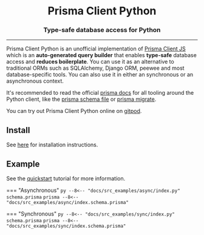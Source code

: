 <br />

<div align="center">
    <h1>Prisma Client Python</h1>
    <p><h3 align="center">Type-safe database access for Python</h3></p>
</div>

<hr>

Prisma Client Python is an unofficial implementation of [Prisma Client JS](https://github.com/prisma/prisma-client-js) which is an **auto-generated query builder** that enables **type-safe** database access and **reduces boilerplate**. You can use it as an alternative to traditional ORMs such as SQLAlchemy, Django ORM, peewee and most database-specific tools. You can also use it in either an synchronous or an asynchronous context.

It's recommended to read the official [prisma docs](https://prisma.io/docs) for all tooling around the Python client, like the [prisma schema file](https://www.prisma.io/docs/reference/tools-and-interfaces/prisma-schema/prisma-schema-file) or [prisma migrate](https://www.prisma.io/docs/reference/tools-and-interfaces/prisma-migrate).

You can try out Prisma Client Python online on [gitpod](https://gitpod.io/#https://github.com/RobertCraigie/prisma-py-async-quickstart).

## Install

See [here](install.md) for installation instructions.

## Example

See the [quickstart](quickstart.md) tutorial for more information.

=== "Asynchronous"
    ```py
    --8<-- "docs/src_examples/async/index.py"
    ```
    `schema.prisma`
    ```prisma
    --8<-- "docs/src_examples/async/index.schema.prisma"
    ```

=== "Synchronous"
    ```py
    --8<-- "docs/src_examples/sync/index.py"
    ```
    `schema.prisma`
    ```prisma
    --8<-- "docs/src_examples/sync/index.schema.prisma"
    ```
